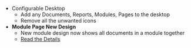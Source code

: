 - Configurable Desktop
	- Add any Documents, Reports, Modules, Pages to the desktop
	- Remove all the unwanted icons
- **Module Page New Design**
	- New module design now shows all documents in a module together
	- [Read the Details](https://traquent.io/blog/traquent-features/configurable-desktop)